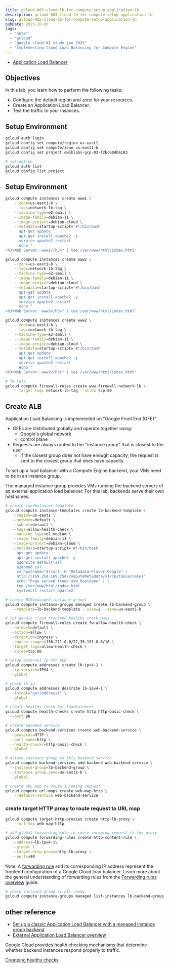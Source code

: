 ```yaml
---
title: gcloud-005-cloud-lb-for-compute-setup-application-lb
description: gcloud-005-cloud-lb-for-compute-setup-application-lb
slug: gcloud-005-cloud-lb-for-compute-setup-application-lb
pubDate: 2025-10-05
tags:
  - "note"
  - "gcloud"
  - "google cloud AI study jam 2025"
  - "Implementing Cloud Load Balancing for Compute Engine"
---
```


- [Application Load Balancer](https://cloud.google.com/compute/docs/load-balancing/http/)

## Objectives

In this lab, you learn how to perform the following tasks:

- Configure the default region and zone for your resources.
- Create an Application Load Balancer.
- Test the traffic to your insances.

## Setup Environment

```bash
gcloud auth login
gcloud config set compute/region us-east1
gcloud config set compute/zone us-east1-b
gcloud config set project qwiklabs-gcp-03-f2bce04b6183

# valiadtion
gcloud auth list
gcloud config list project
```

## Setup Environment

```bash
gcloud compute instances create www1 \
    --zone=us-east1-b \
    --tags=network-lb-tag \
    --machine-type=e2-small \
    --image-family=debian-11 \
    --image-project=debian-cloud \
    --metadata=startup-script='#!/bin/bash
      apt-get update
      apt-get install apache2 -y
      service apache2 restart
      echo "
<h3>Web Server: www1</h3>" | tee /var/www/html/index.html'

gcloud compute instances create www2 \
    --zone=us-east1-b \
    --tags=network-lb-tag \
    --machine-type=e2-small \
    --image-family=debian-11 \
    --image-project=debian-cloud \
    --metadata=startup-script='#!/bin/bash
      apt-get update
      apt-get install apache2 -y
      service apache2 restart
      echo "
<h3>Web Server: www2</h3>" | tee /var/www/html/index.html'

gcloud compute instances create www2 \
    --zone=us-east1-b \
    --tags=network-lb-tag \
    --machine-type=e2-small \
    --image-family=debian-11 \
    --image-project=debian-cloud \
    --metadata=startup-script='#!/bin/bash
      apt-get update
      apt-get install apache2 -y
      service apache2 restart
      echo "
<h3>Web Server: www2</h3>" | tee /var/www/html/index.html'

# fw rule
gcloud compute firewall-rules create www-firewall-network-lb \
    --target-tags network-lb-tag --allow tcp:80
```

## Create ALB

Application Load Balancing is implemented on "Google Front End (GFE)"

- GFEs are distributed globally and operate together using:
  - Google's global network
  - control plane
- Requests are always routed to the "instance group" that is closest to the user
  - If the closest group does not have enough capacity, the request is sent to the closest group that does have capacity.

To set up a load balancer with a Compute Engine backend, your VMs need to be in an instance group.

The managed instance group provides VMs running the backend servers of an external application load balancer. For this lab, backends serve their own hostnames.

```bash
# create loadbalancer template
gcloud compute instance-templates create lb-backend-template \
   --region=us-east1 \
   --network=default \
   --subnet=default \
   --tags=allow-health-check \
   --machine-type=e2-medium \
   --image-family=debian-11 \
   --image-project=debian-cloud \
   --metadata=startup-script='#!/bin/bash
     apt-get update
     apt-get install apache2 -y
     a2ensite default-ssl
     a2enmod ssl
     vm_hostname="$(curl -H "Metadata-Flavor:Google" \
     http://169.254.169.254/computeMetadata/v1/instance/name)"
     echo "Page served from: $vm_hostname" | \
     tee /var/www/html/index.html
     systemctl restart apache2'

# create MIG(managed instance group)
gcloud compute instance-groups managed create lb-backend-group \
   --template=lb-backend-template --size=2 --zone=us-east1-b

# let google cloud frontend healthy check pass
gcloud compute firewall-rules create fw-allow-health-check \
  --network=default \
  --action=allow \
  --direction=ingress \
  --source-ranges=130.211.0.0/22,35.191.0.0/16 \
  --target-tags=allow-health-check \
  --rules=tcp:80

# setup external ip for ALB
gcloud compute addresses create lb-ipv4-1 \
  --ip-version=IPV4 \
  --global

# check lb ip
gcloud compute addresses describe lb-ipv4-1 \
  --format="get(address)" \
  --global

# create healthy check for loadbalancer
gcloud compute health-checks create http http-basic-check \
  --port 80

# create backend service
gcloud compute backend-services create web-backend-service \
  --protocol=HTTP \
  --port-name=http \
  --health-checks=http-basic-check \
  --global

# attach instance group to this backend service
gcloud compute backend-services add-backend web-backend-service \
  --instance-group=lb-backend-group \
  --instance-group-zone=us-east1-b \
  --global

# create URL map to route incoming request
gcloud compute url-maps create web-map-http \
    --default-service web-backend-service
```

### create target HTTP proxy to route request to URL map

```bash
gcloud compute target-http-proxies create http-lb-proxy \
    --url-map web-map-http

# add global forwarding rule to route incoming request to the proxy
gcloud compute forwarding-rules create http-content-rule \
   --address=lb-ipv4-1\
   --global \
   --target-http-proxy=http-lb-proxy \
   --ports=80
```

Note: A [forwarding rule](https://cloud.google.com/load-balancing/docs/using-forwarding-rules) and its corresponding IP address represent the frontend configuration of a Google Cloud load balancer. Learn more about the general understanding of forwarding rules from the [Forwarding rules overview](https://cloud.google.com/load-balancing/docs/forwarding-rule-concepts) guide.

```bash
# check instance-group is all ready
gcloud compute instance-groups managed list-instances lb-backend-group
```

## other reference

- [Set up a classic Application Load Balancer with a managed instance group backend](https://cloud.google.com/load-balancing/docs/https/ext-https-lb-simple)
- [External Application Load Balancer overview](https://cloud.google.com/load-balancing/docs/https)

Google Cloud provides health checking mechanisms that determine whether backend instances respond properly to traffic.

[Createing healthy checks](https://cloud.google.com/load-balancing/docs/health-checks)

